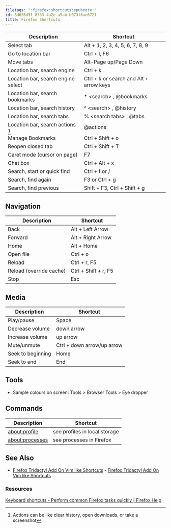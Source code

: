 ```yaml
---
filetags: ":firefox:shortcuts:epubnote:"
id: 8d636d51-8333-4a2e-a9ab-b073f6ae6721
title: Firefox Shortcuts
---
```


| Description | Shortcut |
|----|----|
| Select tab | Alt + 1, 2, 3, 4, 5, 6, 7, 8, 9 |
| Go to location bar | Ctrl + l, F6 |
| Move tabs | Alt-Page up/Page Down |
| Location bar, search engine | Ctrl + k |
| Location bar, search engine select | Ctrl + k or search and Alt + arrow keys |
| Location bar, search bookmarks | \* \<search\> , @bookmarks |
| Location bar, search history | ^ \<search\> , @history |
| Location bar, search tabs | % \<search tabs\> , @tabs |
| Location bar, search actions [^1] | @actions |
| Manage Bookmarks | Ctrl + Shift + o |
| Reopen closed tab | Ctrl + Shift + T |
| Caret mode (cursor on page) | F7 |
| Chat box | Ctrl + Alt + x |
| Search, start or quick find | Ctrl + f or / |
| Search, find again | F3 or Ctrl + g |
| Search, find previous | Shift + F3, Ctrl + Shift + g |

## Navigation

| Description             | Shortcut             |
|-------------------------|----------------------|
| Back                    | Alt + Left Arrow     |
| Forward                 | Alt + Right Arrow    |
| Home                    | Alt + Home           |
| Open file               | Ctrl + o             |
| Reload                  | Ctrl + r, F5         |
| Reload (override cache) | Ctrl + Shift + r, F5 |
| Stop                    | Esc                  |

## Media

| Description       | Shortcut                   |
|-------------------|----------------------------|
| Play/pause        | Space                      |
| Decrease volume   | down arrow                 |
| Increase volume   | up arrow                   |
| Mute/unmute       | Ctrl + down arrow/up arrow |
| Seek to beginning | Home                       |
| Seek to end       | End                        |

## Tools

- Sample colours on screen: Tools \> Browser Tools \> Eye dropper

## Commands

| Description       | Shortcut                      |
|-------------------|-------------------------------|
| <about:profile>   | see profiles in local storage |
| <about:processes> | see processes in Firefox      |

## See Also

- [Firefox Tridactyl Add On Vim like
  Shortcuts](../005-computer-shortcuts-firefox-tridactyl-vim) - [Firefox
  Tridactyl Add On Vim like
  Shortcuts](id:3961e45c-7edc-4f94-9a50-df8f3e0113cf)

### Resources

[Keyboard shortcuts - Perform common Firefox tasks quickly \| Firefox
Help](https://support.mozilla.md/en-US/kb/keyboard-shortcuts-perform-firefox-tasks-quickly)

[^1]: Actions can be like clear history, open downloads, or take a
    screenshot
